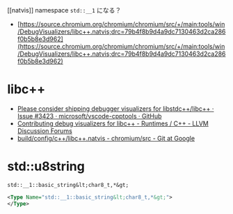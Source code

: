 [[natvis]]
namespace `std::__1` になる？

- [https://source.chromium.org/chromium/chromium/src/+/main:tools/win/DebugVisualizers/libc++.natvis;drc=79b4f8b9d4a9dc7130463d2ca286f0b5b8e3d962](https://source.chromium.org/chromium/chromium/src/+/main:tools/win/DebugVisualizers/libc++.natvis;drc=79b4f8b9d4a9dc7130463d2ca286f0b5b8e3d962)

# libc++
- [Please consider shipping debugger visualizers for libstdc++/libc++ · Issue #3423 · microsoft/vscode-cpptools · GitHub](https://github.com/microsoft/vscode-cpptools/issues/3423)
- [Contributing debug visualizers for libc++ - Runtimes / C++ - LLVM Discussion Forums](https://discourse.llvm.org/t/contributing-debug-visualizers-for-libc/51956/4)
- [build/config/c++/libc++.natvis - chromium/src - Git at Google](https://chromium.googlesource.com/chromium/src/+/HEAD/build/config/c++/libc++.natvis)

# std::u8string
`std::__1::basic_string&lt;char8_t,*&gt;`

```xml
<Type Name="std::__1::basic_string&lt;char8_t,*&gt;">
</Type>
```
